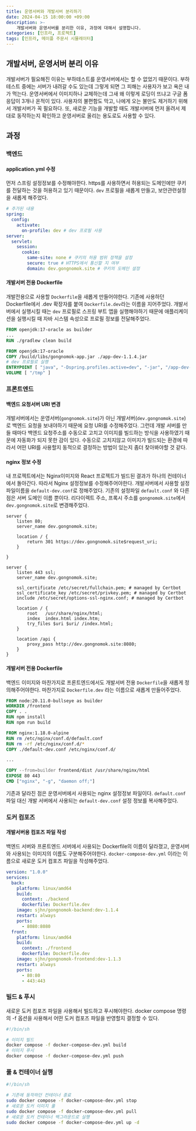 ```yaml
---
title: 운영서버와 개발서버 분리하기
date: 2024-04-15 18:00:00 +09:00
description: >-
    개발서버와 운영서버를 분리한 이유, 과정에 대해서 설명합니다.
categories: [인프라, 프로젝트]
tags: [인프라, 메이플 주문서 시뮬레이터]
---
```


## 개발서버, 운영서버 분리 이유
개발서버가 필요해진 이유는 부하테스트를 운영서버에서는 할 수 없었기 때문이다. 부하테스트 중에는 서버가 내려갈 수도 있는데 그렇게 되면 그 피해는 사용자가 보고
욕은 내가 먹는다. 운영서버에서 이미지하나 교체하는데 그새 왜 이렇게 로딩이 뜨냐고 구글 폼 응답이 3개나 온적이 있다. 사용자의 불편함도 막고, 나에게 오는 불만도 제거하기 위해서 개발서버가 꼭 필요하다.
또, 새로운 기능을 개발할 때도 개발서버에 먼저 올려서 제대로 동작하는지 확인하고 운영서버로 올리는 용도로도 사용할 수 있다.

## 과정

### 백엔드
    
#### application.yml 수정
먼저 스프링 설정정보를 수정해야한다. https를 사용하면서 허용되는 도메인에만 쿠키를 전달하는 것을 허용하고 있기 때문이다.
`dev` 프로필을 새롭게 만들고, 보안관련설정을 새롭게 해주었다.
```yml
# 추가된 내용
spring:
  config:
    activate:
      on-profile: dev # dev 프로필 사용
server:
  servlet:
    session:
      cookie:
        same-site: none # 쿠키의 허용 범위 정책을 설정
        secure: true # HTTPS에서 통신할 지 여부
        domain: dev.gongnomok.site # 쿠키의 도메인 설정
```

#### 개발서버 전용 Dockerfile
개발전용으로 사용할 `Dockerfile`을 새롭게 만들어야한다. 기존에 사용하던 Dockerfile에서 .dev 확장자를 붙여 `Dockerfile.dev`라는 이름을 지어주었다. 개발서버에서 실행시킬 때는 `dev` 프로필로 스프링 부트 앱을 실행해야하기 때문에 애플리케이션을 실행시킬 때 자바 시스템 속성으로 프로필 정보를 전달해주었다.
```dockerfile
FROM openjdk:17-oracle as builder
...
RUN ./gradlew clean build

FROM openjdk:17-oracle
COPY /build/libs/gongnomok-app.jar ./app-dev-1.1.4.jar
# dev 프로필로 실행
ENTRYPOINT [ "java", "-Dspring.profiles.active=dev", "-jar", "/app-dev-1.1.4.jar" ]
VOLUME [ "/tmp" ]
```

### 프론트엔드

#### 백엔드 요청서버 URI 변경
개발서버에서는 운영서버(`gongnomok.site`)가 아닌 개발서버(`dev.gongnomok.site`)로 백엔드 요청을 보내야하기 때문에 요청 URI를 수정해주었다. 그런데 개발 서버를 만들 때마다 백엔드 요청주소를 수동으로 고치고 이미지를 빌드하는 방식을 사용하였기 때문에 자동화가 되지 못한 감이 있다. 수동으로 고치지않고 이미지가 빌드되는 환경에 따라서 어떤 URI를 사용할지 동적으로 결정하는 방법이 있는지 좀더 찾아봐야할 것 같다.

#### nginx 정보 수정
내 프로젝트에서는 Nginx이미지와 React 프로젝트가 빌드된 결과가 하나의 컨테이너에서 돌아간다. 따라서 Nginx 설정정보를 수정해주어야한다. 개발서버에서 사용할 설정파일이름을 `default-dev.conf`로 정해주었다. 기존의 설정파일 `default.conf` 와 다른 점은 서버 도메인 이름 뿐이다. 리다이렉트 주소, 프록시 주소를 `gongnomok.site`에서 `dev.gongnomok.site`로 변경해주었다.
```
server {
    listen 80;
    server_name dev.gongnomok.site;

    location / {
        return 301 https://dev.gongnomok.site$request_uri;
    }

}

server {
    listen 443 ssl;
    server_name dev.gongnomok.site; 

    ssl_certificate /etc/secret/fullchain.pem; # managed by Certbot
    ssl_certificate_key /etc/secret/privkey.pem; # managed by Certbot
    include /etc/secret/options-ssl-nginx.conf; # managed by Certbot

    location / {
        root   /usr/share/nginx/html;
        index  index.html index.htm;
        try_files $uri $uri/ /index.html;
    }

	location /api {
        proxy_pass http://dev.gongnomok.site:8080;
    }
}
```

#### 개발서버 전용 Dockerfile
백엔드 이미지와 마찬가지로 프론트엔드에서도 개발서버 전용 `Dockerfile`을 새롭게 정의해주어야한다. 마찬가지로 `Dockerfile.dev` 라는 이름으로 새롭게 만들어주었다.
```dockerfile
FROM node:20.11.0-bullseye as builder
WORKDIR /frontend
COPY . .
RUN npm install
RUN npm run build

FROM nginx:1.18.0-alpine
RUN rm /etc/nginx/conf.d/default.conf
RUN rm -rf /etc/nginx/conf.d/*
COPY ./default-dev.conf /etc/nginx/conf.d/

...

COPY --from=builder frontend/dist /usr/share/nginx/html
EXPOSE 80 443
CMD ["nginx", "-g", "daemon off;"]
```

기존과 달라진 점은 운영서버에서 사용되는 nginx 설정정보 파일이다. `default.conf` 파일 대신 개발 서버에서 사용되는 `default-dev.conf` 설정 정보를 복사해주었다.

### 도커 컴포즈

#### 개발서버용 컴포즈 파일 작성
백엔드 서버와 프론트엔드 서버에서 사용되는 Dockerfile의 이름이 달라졌고, 운영서버와 사용되는 이미지의 이름도 구분해주어야한다. `docker-compose-dev.yml` 이라는 이름으로 새로운 도커 컴포즈 파일을 작성해주었다.
```yml
version: "1.0.0"
services:
  back:
    platform: linux/amd64
    build:
      context: ./backend
      dockerfile: Dockerfile.dev
    image: sjhn/gongnomok-backend:dev-1.1.4
    restart: always
    ports:
      - 8080:8080
  front:
    platform: linux/amd64
    build:
      context: ./frontend
      dockerfile: Dockerfile.dev
    image: sjhn/gongnomok-frontend:dev-1.1.3
    restart: always
    ports:
      - 80:80
      - 443:443
```

### 빌드 & 푸시
새로운 도커 컴포즈 파일을 사용해서 빌드하고 푸시해야한다. docker compose 명령의 -f 옵션을 사용해서 어떤 도커 컴포즈 파일을 반영할지 결정할 수 있다.
```sh
#!/bin/sh 

# 이미지 빌드
docker compose -f docker-compose-dev.yml build
# 이미지 푸시
docker compose -f docker-compose-dev.yml push
```

### 풀 & 컨테이너 실행
```sh
#!/bin/sh

# 기존에 동작하던 컨테이너 종료
sudo docker compose -f docker-compose-dev.yml stop
# 새로운 도커 이미지 풀
sudo docker compose -f docker-compose-dev.yml pull
# 새로운 도커 컨테이너 백그라운드로 실행
sudo docker compose -f docker-compose-dev.yml up -d
```